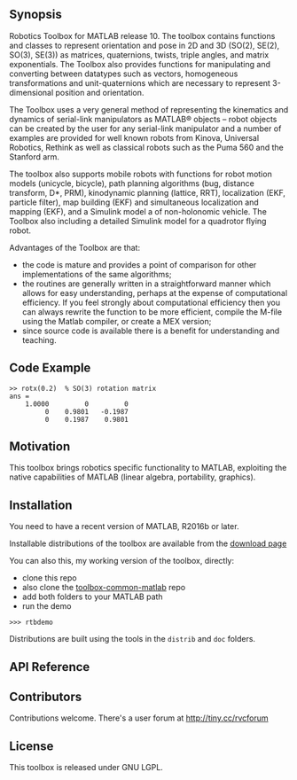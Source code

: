 ## Synopsis

Robotics Toolbox for MATLAB release 10.
The toolbox contains functions and classes to represent orientation and pose in 2D and 3D (SO(2), SE(2), SO(3), SE(3)) as matrices, quaternions, twists, triple angles, and matrix exponentials. The Toolbox also provides functions for manipulating and converting between datatypes such as vectors, homogeneous transformations and unit-quaternions which are necessary to represent 3-dimensional position and orientation.

The Toolbox uses a very general method of representing the kinematics and dynamics of serial-link manipulators as MATLAB®  objects –  robot objects can be created by the user for any serial-link manipulator and a number of examples are provided for well known robots from Kinova, Universal Robotics, Rethink as well as classical robots such as the Puma 560 and the Stanford arm.

The toolbox also supports mobile robots with functions for robot motion models (unicycle, bicycle), path planning algorithms (bug, distance transform, D*, PRM), kinodynamic planning (lattice, RRT), localization (EKF, particle filter), map building (EKF) and simultaneous localization and mapping (EKF), and a Simulink model a of non-holonomic vehicle.  The Toolbox also including a detailed Simulink model for a quadrotor flying robot.

Advantages of the Toolbox are that:
  * the code is mature and provides a point of comparison for other implementations of the same algorithms;
  * the routines are generally written in a straightforward manner which allows for easy understanding, perhaps at the expense of computational efficiency. If you feel strongly about computational efficiency then you can always rewrite the function to be more efficient, compile the M-file using the Matlab compiler, or create a MEX version;
  * since source code is available there is a benefit for understanding and teaching.

## Code Example

```
>> rotx(0.2)  % SO(3) rotation matrix
ans =
    1.0000         0         0
         0    0.9801   -0.1987
         0    0.1987    0.9801
```

## Motivation

This toolbox brings robotics specific functionality to MATLAB, exploiting the native 
capabilities of MATLAB (linear algebra, portability, graphics).

## Installation

You need to have a recent version of MATLAB, R2016b or later.

Installable distributions of the toolbox are available from the [download page](http://petercorke.com/wordpress/toolboxes/robotics-toolbox)

You can also this, my working version of the toolbox, directly:
  * clone this repo
  * also clone the [toolbox-common-matlab](https://github.com/petercorke/toolbox-common-matlab) repo
  * add both folders to your MATLAB path
  * run the demo
```
>>> rtbdemo
```

Distributions are built using the tools in the `distrib` and `doc` folders.
  
## API Reference

## Contributors

Contributions welcome.  There's a user forum at http://tiny.cc/rvcforum

## License

This toolbox is released under GNU LGPL.
